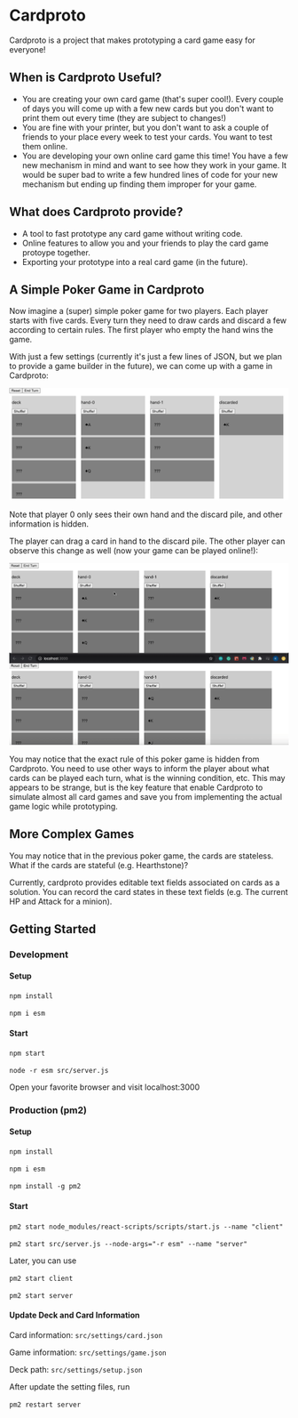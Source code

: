 # Cardproto
Cardproto is a project that makes prototyping a card game easy for everyone!

## When is Cardproto Useful?
- You are creating your own card game (that's super cool!). Every couple of days you will come up with a few new cards but you don't want to print them out every time (they are subject to changes!)
- You are fine with your printer, but you don't want to ask a couple of friends to your place every week to test your cards. You want to test them online.
- You are developing your own online card game this time! You have a few new mechanism in mind and want to see how they work in your game. It would be super bad to write a few hundred lines of code for your new mechanism but ending up finding them improper for your game.

## What does Cardproto provide?
- A tool to fast prototype any card game without writing code.
- Online features to allow you and your friends to play the card game protoype together.
- Exporting your prototype into a real card game (in the future).

## A Simple Poker Game in Cardproto
Now imagine a (super) simple poker game for two players. Each player starts with five cards. Every turn they need to draw cards and discard a few according to certain rules. The first player who empty the hand wins the game.

With just a few settings (currently it's just a few lines of JSON, but we plan to provide a game builder in the future), we can come up with a game in Cardproto:

![Poker in Cardproto](https://raw.githubusercontent.com/Strider-Alex/github-images/master/cardproto/poker.png)

Note that player 0 only sees their own hand and the discard pile, and other information is hidden. 

The player can drag a card in hand to the discard pile. The other player can observe this change as well (now your game can be played online!):

![Drag card](https://raw.githubusercontent.com/Strider-Alex/github-images/master/cardproto/poker_drag.gif)

You may notice that the exact rule of this poker game is hidden from Cardproto. You need to use other ways to inform the player about what cards can be played each turn, what is the winning condition, etc. This may appears to be strange, but is the key feature that enable Cardproto to simulate almost all card games and save you from implementing the actual game logic while prototyping.

## More Complex Games

You may notice that in the previous poker game, the cards are stateless. What if the cards are stateful (e.g. Hearthstone)?

Currently, cardproto provides editable text fields associated on cards as a solution. You can record the card states in these text fields (e.g. The current HP and Attack for a minion).

## Getting Started
### Development
#### Setup
`npm install`

`npm i esm`

#### Start
`npm start`

`node -r esm src/server.js`

Open your favorite browser and visit localhost:3000


### Production (pm2)
#### Setup
`npm install`

`npm i esm`

`npm install -g pm2`

#### Start
`pm2 start node_modules/react-scripts/scripts/start.js --name "client"`

`pm2 start src/server.js --node-args="-r esm" --name "server"`

Later, you can use

`pm2 start client`

`pm2 start server`

#### Update Deck and Card Information
Card information: `src/settings/card.json`

Game information: `src/settings/game.json`

Deck path: `src/settings/setup.json`

After update the setting files, run

`pm2 restart server`

